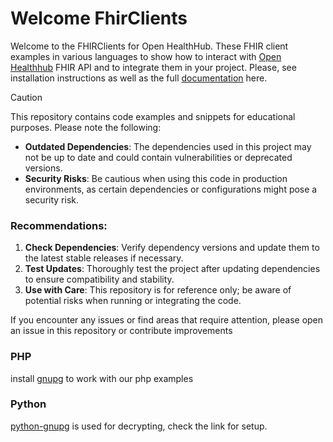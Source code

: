 # Welcome FhirClients
Welcome to the FHIRClients for Open HealthHub. These FHIR client examples in various languages to show how to interact with [Open Healthhub](https://www.openhealthhub.com) FHIR API and to integrate them in your project. Please, see installation instructions as well as the full [documentation](https://developer.openhealthhub.com) here.

> [!CAUTION]
> This repository contains code examples and snippets for educational purposes. Please note the following:
>
> - **Outdated Dependencies**: The dependencies used in this project may not be up to date and could contain vulnerabilities or deprecated versions.
> - **Security Risks**: Be cautious when using this code in production environments, as certain dependencies or configurations might pose a security risk.
>
> ### Recommendations:
> 1. **Check Dependencies**: Verify dependency versions and update them to the latest stable releases if necessary.
> 2. **Test Updates**: Thoroughly test the project after updating dependencies to ensure compatibility and stability.
> 3. **Use with Care**: This repository is for reference only; be aware of potential risks when running or integrating the code.
> 
> If you encounter any issues or find areas that require attention, please open an issue in this repository or contribute improvements


### PHP

install [gnupg](https://www.php.net/manual/en/book.gnupg.php) to work with our php examples

### Python

[python-gnupg](https://docs.red-dove.com/python-gnupg/#deployment-requirements) is used for decrypting, check the link for setup.
